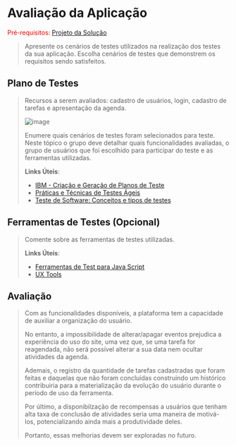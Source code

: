 # Avaliação da Aplicação

<span style="color:red">Pré-requisitos: <a href="6-Implementação.md"> Projeto da Solução</a></span>


> Apresente os cenários de testes utilizados na realização dos testes da
> sua aplicação. Escolha cenários de testes que demonstrem os requisitos
> sendo satisfeitos.

## Plano de Testes
>
>
> Recursos a serem avaliados: cadastro de usuários, login, cadastro de tarefas e apresentação da agenda.
> 
>
>![image](https://user-images.githubusercontent.com/91549016/145911661-230a915f-5122-4699-bac3-398781e9b5fa.png)
>
>  Enumere quais cenários de testes foram selecionados para teste. Neste
> tópico o grupo deve detalhar quais funcionalidades avaliadas, o grupo
> de usuários que foi escolhido para participar do teste e as
> ferramentas utilizadas.
> 
> **Links Úteis**:
> - [IBM - Criação e Geração de Planos de Teste](https://www.ibm.com/developerworks/br/local/rational/criacao_geracao_planos_testes_software/index.html)
> - [Práticas e Técnicas de Testes Ágeis](http://assiste.serpro.gov.br/serproagil/Apresenta/slides.pdf)
> -  [Teste de Software: Conceitos e tipos de testes](https://blog.onedaytesting.com.br/teste-de-software/)

## Ferramentas de Testes (Opcional)

> Comente sobre as ferramentas de testes utilizadas.
> 
> **Links Úteis**:
> - [Ferramentas de Test para Java Script](https://geekflare.com/javascript-unit-testing/)
> - [UX Tools](https://uxdesign.cc/ux-user-research-and-user-testing-tools-2d339d379dc7)

## Avaliação

> Com as funcionalidades disponíveis, a plataforma tem a capacidade de auxiliar a 
> organização do usuário. 
>
>
> No entanto, a impossibilidade de alterar/apagar eventos prejudica a experiência
> do uso do site, uma vez que, se uma tarefa for reagendada, não será possível alterar a 
> sua data nem ocultar atividades da agenda.
>
>
> Ademais, o registro da quantidade de tarefas cadastradas que foram feitas e 
> daquelas que não foram concluídas construindo um histórico contribuiria para a 
> materialização da evolução do usuário durante o período de uso da ferramenta.
>
>
> Por último, a disponibilzação de recompensas a usuários que tenham alta taxa de
> conclusão de atividades seria uma maneira de motivá-los, potencializando ainda 
> mais a produtividade deles.
>
>
> Portanto, essas melhorias devem ser exploradas no futuro. 
> 
